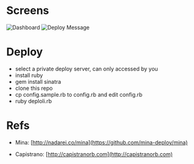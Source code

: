 # Screens

![Dashboard][2]
![Deploy Message][3]

# Deploy

* select a private deploy server, can only accessed by you
* install ruby
* gem install sinatra
* clone this repo
* cp config.sample.rb to config.rb and edit config.rb
* ruby deploli.rb

# Refs

* Mina: [http://nadarei.co/mina](https://github.com/mina-deploy/mina)
* Capistrano: [http://capistranorb.com](http://capistranorb.com)

  [2]: http://segmentfault.com/img/bVlnp6
  [3]: http://segmentfault.com/img/bVlnp8
